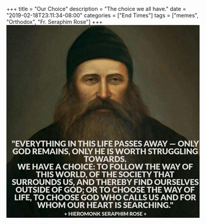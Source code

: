 +++
title = "Our Choice"
description = "The choice we all have."
date = "2019-02-18T23:11:34-08:00"
categories = ["End Times"]
tags = ["memes", "Orthodox", "Fr. Seraphim Rose"]
+++
![Mymy](/img/IMG_1698.JPG)
<!--more-->